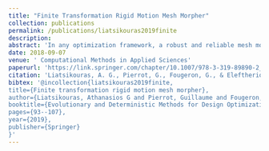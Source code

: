 ```yaml
---
title: "Finite Transformation Rigid Motion Mesh Morpher"
collection: publications
permalink: /publications/liatsikouras2019finite
description:
abstract: 'In any optimization framework, a robust and reliable mesh morpher is necessary to undertake the adaptation of the CFD mesh to the updated boundaries at each optimization cycle. Morphing has its share of challenges, namely to maintain high mesh quality (avoid distorted elements and tangles) even during extreme deformations. In this work, the Finite Transformation Rigid Motion Mesh Morpher (FT–R3M) is presented, an improved version of the Rigid Motion Mesh Morpher (Eleftheriou and Pierrot in Rigid motion mesh morpher: a novel approach for mesh deformation, 2016), that eliminates the need for sub-cycling, making it more efficient in terms of CPU time. FT–R3M, which bears some similarities to Chal et al. (ACM Trans Graph 29(4):38, 2010), is a mesh–less mesh morphing tool, since it does not require any inertial quantities, that gracefully propagates the movement of the boundaries (surface mesh) to the internal nodes of the mesh (volume mesh), by keeping the motion of its parts (referred to as stencils) as–rigid–as–possible. It is an optimization–based method, which means that the interior nodes of the computational mesh are displaced to minimize a distortion metric, namely the deformation energy. Since FT–R3M is minimizing the deformation energy between the initial and the final configuration, as opposed to R3M, in which the deformation energy is minimized from each sub-cycle to another, there is a significant gain in terms of the quality of the resulting mesh. The efficiency of the morpher proposed in this article will be demonstrated in small and medium–size cases.'
date: 2018-09-07
venue: ' Computational Methods in Applied Sciences'
paperurl: 'https://link.springer.com/chapter/10.1007/978-3-319-89890-2_7'
citation: 'Liatsikouras, A. G., Pierrot, G., Fougeron, G., & Eleftheriou, G. S. (2019). Finite transformation rigid motion mesh morpher. In Evolutionary and Deterministic Methods for Design Optimization and Control With Applications to Industrial and Societal Problems (pp. 93-107). Springer, Cham.'
bibtex: '@incollection{liatsikouras2019finite,
title={Finite transformation rigid motion mesh morpher},
author={Liatsikouras, Athanasios G and Pierrot, Guillaume and Fougeron, Gabriel and Eleftheriou, George S},
booktitle={Evolutionary and Deterministic Methods for Design Optimization and Control With Applications to Industrial and Societal Problems},
pages={93--107},
year={2019},
publisher={Springer}
}'
---
```







